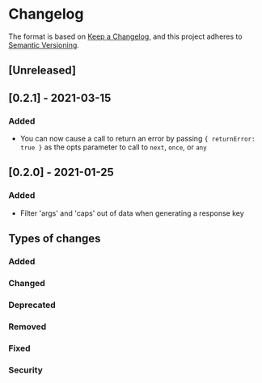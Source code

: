 # Changelog
The format is based on [Keep a Changelog](https://keepachangelog.com/en/1.0.0/),
and this project adheres to [Semantic Versioning](https://semver.org/spec/v2.0.0.html).

## [Unreleased]

## [0.2.1] - 2021-03-15
### Added
- You can now cause a call to return an error by passing `{ returnError: true }` as the opts parameter to call to `next`, `once`, or `any`
## [0.2.0] - 2021-01-25
### Added
- Filter 'args' and 'caps' out of data when generating a response key


## Types of changes
### Added
### Changed
### Deprecated
### Removed
### Fixed
### Security
